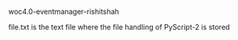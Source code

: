 woc4.0-eventmanager-rishitshah

file.txt is the text file where the file handling of PyScript-2 is stored
